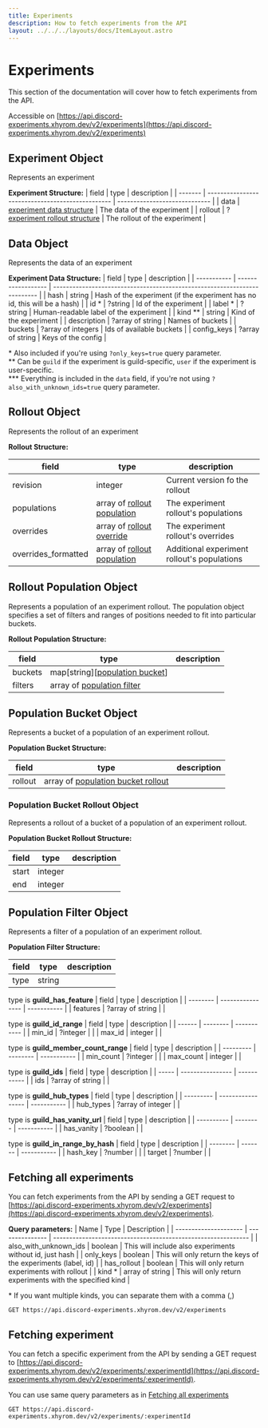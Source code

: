 ```yaml
---
title: Experiments
description: How to fetch experiments from the API
layout: ../../../layouts/docs/ItemLayout.astro
---
```


# Experiments

This section of the documentation will cover how to fetch experiments from the API.

Accessible on [https://api.discord-experiments.xhyrom.dev/v2/experiments](https://api.discord-experiments.xhyrom.dev/v2/experiments)

## Experiment Object

Represents an experiment

**Experiment Structure:**
| field   | type                                             | description                   |
| ------- | ------------------------------------------------ | ----------------------------- |
| data    | [experiment data structure](#data-object)        | The data of the experiment    |
| rollout | ?[experiment rollout structure](#rollout-object) | The rollout of the experiment |

## Data Object

Represents the data of an experiment

**Experiment Data Structure:**
| field       | type               | description                                                               |
| ----------- | ------------------ | ------------------------------------------------------------------------- |
| hash        | string             | Hash of the experiment (if the experiment has no id, this will be a hash) |
| id *        | ?string            | Id of the experiment                                                      |
| label *     | ?string            | Human-readable label of the experiment                                    |
| kind **     | string             | Kind of the experiment                                                    |
| description | ?array of string   | Names of buckets                                                          |
| buckets     | ?array of integers | Ids of available buckets                                                  |
| config_keys | ?array of string   | Keys of the config                                                        |

\* Also included if you're using `?only_keys=true` query parameter.  
\** Can be `guild` if the experiment is guild-specific, `user` if the experiment is user-specific.  
\*** Everything is included in the `data` field, if you're not using `?also_with_unknown_ids=true` query parameter.  

## Rollout Object

Represents the rollout of an experiment

**Rollout Structure:**

| field               | type                                                      | description                                 |
| ------------------- | --------------------------------------------------------- | ------------------------------------------- |
| revision            | integer                                                   | Current version fo the rollout              |
| populations         | array of [rollout population](#rollout-population-object) | The experiment rollout's populations        |
| overrides           | array of [rollout override](#rollout-override-object)     | The experiment rollout's overrides          |
| overrides_formatted | array of [rollout population](#rollout-population-object) | Additional experiment rollout's populations |

## Rollout Population Object

Represents a population of an experiment rollout. The population object specifies a set of filters and ranges of positions needed to fit into particular buckets.

**Rollout Population Structure:**

| field   | type                                                            | description |
| ------- | --------------------------------------------------------------- | ----------- |
| buckets | map\[string\]\[[population bucket](#population-bucket-object)\] |             |
| filters | array of [population filter](#population-filter-object)         |             |

## Population Bucket Object

Represents a bucket of a population of an experiment rollout.

**Population Bucket Structure:**

| field   | type                                                                    | description |
| ------- | ----------------------------------------------------------------------- | ----------- |
| rollout | array of [population bucket rollout](#population-bucket-rollout-object) |             |

### Population Bucket Rollout Object

Represents a rollout of a bucket of a population of an experiment rollout.

**Population Bucket Rollout Structure:**

| field | type    | description |
| ----- | ------- | ----------- |
| start | integer |             |
| end   | integer |             |

## Population Filter Object

Represents a filter of a population of an experiment rollout.

**Population Filter Structure:**

| field | type   | description |
| ----- | ------ | ----------- |
| type  | string |             |

type is **guild_has_feature**
| field    | type             | description |
| -------- | ---------------- | ----------- |
| features | ?array of string |             |

type is **guild_id_range**
| field  | type     | description |
| ------ | -------- | ----------- |
| min_id | ?integer |             |
| max_id | integer  |             |

type is **guild_member_count_range**
| field     | type     | description |
| --------- | -------- | ----------- |
| min_count | ?integer |             |
| max_count | integer  |             |

type is **guild_ids**
| field | type             | description |
| ----- | ---------------- | ----------- |
| ids   | ?array of string |             |

type is **guild_hub_types**
| field     | type              | description |
| --------- | ----------------- | ----------- |
| hub_types | ?array of integer |             |

type is **guild_has_vanity_url**
| field      | type     | description |
| ---------- | -------- | ----------- |
| has_vanity | ?boolean |             |

type is **guild_in_range_by_hash**
| field    | type    | description |
| -------- | ------- | ----------- |
| hash_key | ?number |             |
| target   | ?number |             |

## Fetching all experiments

You can fetch experiments from the API by sending a GET request to [https://api.discord-experiments.xhyrom.dev/v2/experiments](https://api.discord-experiments.xhyrom.dev/v2/experiments).

**Query parameters:**
| Name                  | Type            | Description                                                   |
| --------------------- | --------------- | ------------------------------------------------------------- |
| also_with_unknown_ids | boolean         | This will include also experiments without id, just hash      |
| only_keys             | boolean         | This will only return the keys of the experiments (label, id) |
| has_rollout           | boolean         | This will only return experiments with rollout                |
| kind *                | array of string | This will only return experiments with the specified kind     |

\* If you want multiple kinds, you can separate them with a comma (,)

```
GET https://api.discord-experiments.xhyrom.dev/v2/experiments
```

## Fetching experiment

You can fetch a specific experiment from the API by sending a GET request to [https://api.discord-experiments.xhyrom.dev/v2/experiments/:experimentId](https://api.discord-experiments.xhyrom.dev/v2/experiments/:experimentId).

You can use same query parameters as in [Fetching all experiments](#fetching-all-experiments)

```
GET https://api.discord-experiments.xhyrom.dev/v2/experiments/:experimentId
```

